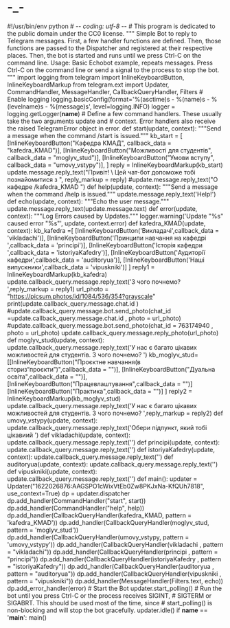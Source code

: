 # -_-
#!/usr/bin/env python # -*- coding: utf-8 -*- # This program is dedicated to the public domain under the CC0 license.  """ Simple Bot to reply to Telegram messages.  First, a few handler functions are defined. Then, those functions are passed to the Dispatcher and registered at their respective places. Then, the bot is started and runs until we press Ctrl-C on the command line.  Usage: Basic Echobot example, repeats messages. Press Ctrl-C on the command line or send a signal to the process to stop the bot. """  import logging from telegram import InlineKeyboardButton, InlineKeyboardMarkup from telegram.ext import Updater, CommandHandler, MessageHandler, CallbackQueryHandler, Filters  # Enable logging logging.basicConfig(format='%(asctime)s - %(name)s - %(levelname)s - %(message)s',                     level=logging.INFO)  logger = logging.getLogger(__name__)   # Define a few command handlers. These usually take the two arguments update and # context. Error handlers also receive the raised TelegramError object in error. def start(update, context):     """Send a message when the command /start is issued."""     kb_start = [             [InlineKeyboardButton("Кафедра КМАД", callback_data = "kafedra_KMAD")],             [InlineKeyboardButton("Можливості для студентів", callback_data = "moglyv_stud")],             [InlineKeyboardButton("Умови вступу", callback_data = "umovy_vstypy")],     ]     reply = InlineKeyboardMarkup(kb_start)     update.message.reply_text("Привіт! \                     Цей чат-бот допоможе тобі познайомитися з ", reply_markup = reply)          #update.message.reply_text("О кафедре /kafedra_KMAD ")      def help(update, context):     """Send a message when the command /help is issued."""     update.message.reply_text('Help!')  def echo(update, context):     """Echo the user message."""     update.message.reply_text(update.message.text)  def error(update, context):     """Log Errors caused by Updates."""     logger.warning('Update "%s" caused error "%s"', update, context.error)      def kafedra_KMAD(update, context):          kb_kafedra =[                  [InlineKeyboardButton('Викладачі',callback_data = 'vikladachi')],         [InlineKeyboardButton('Принципи навчання на кафедрі ',callback_data = 'principi')],         [InlineKeyboardButton('Історія кафедри ',callback_data = 'istoriyaKafedry')],         [InlineKeyboardButton('Аудиторії кафедри',callback_data = 'auditoryua')],         [InlineKeyboardButton('Наші випускники',callback_data = 'vipuskniki')]         ]          reply1 = InlineKeyboardMarkup(kb_kafedra)     update.callback_query.message.reply_text('З чого почнемо? ',reply_markup = reply1)     url_photo = "https://picsum.photos/id/1084/536/354?grayscale"     print(update.callback_query.message.chat.id )     #update.callback_query.message.bot.send_photo(chat_id =update.callback_query.message.chat.id , photo = url_photo)     #update.callback_query.message.bot.send_photo(chat_id = 763174940 , photo = url_photo)     update.callback_query.message.reply_photo(url_photo) def moglyv_stud(update, context):     update.callback_query.message.reply_text('У нас є багато цікавих можливостей для студентів. З чого почнемо?  ')     kb_moglyv_stud=[[InlineKeyboardButton("Проєктне навчання(в сториз“проєкти”)",callback_data = "")],                              [InlineKeyboardButton("Дуальна освіта",callback_data = "")],                              [InlineKeyboardButton("Працевлаштування",callback_data = "")]                              [InlineKeyboardButton("Практика",callback_data = "")] ]     reply2 = InlineKeyboardMarkup(kb_moglyv_stud)     update.callback_query.message.reply_text('У нас є багато цікавих можливостей для студентів. З чого почнемо?  ',reply_markup = reply2) def umovy_vstypy(update, context):     update.callback_query.message.reply_text('Обери підпункт, який тобі цікавиий ')      def vikladachi(update, context):     update.callback_query.message.reply_text('') def principi(update, context):     update.callback_query.message.reply_text('') def istoriyaKafedry(update, context):     update.callback_query.message.reply_text('') def auditoryua(update, context):     update.callback_query.message.reply_text('') def vipuskniki(update, context):     update.callback_query.message.reply_text('')      def main():      updater = Updater("1622026876:AAGSPO1cWixVtEb0Zw8PKJxNa-KfQUh7818", use_context=True)      dp = updater.dispatcher      dp.add_handler(CommandHandler("start", start))     dp.add_handler(CommandHandler("help", help))     dp.add_handler(CallbackQueryHandler(kafedra_KMAD, pattern = 'kafedra_KMAD'))     dp.add_handler(CallbackQueryHandler(moglyv_stud, pattern = 'moglyv_stud'))     dp.add_handler(CallbackQueryHandler(umovy_vstypy, pattern = 'umovy_vstypy'))          dp.add_handler(CallbackQueryHandler(vikladachi , pattern = "vikladachi"))     dp.add_handler(CallbackQueryHandler(principi , pattern = "principi"))     dp.add_handler(CallbackQueryHandler(istoriyaKafedry , pattern = "istoriyaKafedry"))     dp.add_handler(CallbackQueryHandler(auditoryua , pattern = "auditoryua"))     dp.add_handler(CallbackQueryHandler(vipuskniki , pattern = "vipuskniki"))      dp.add_handler(MessageHandler(Filters.text, echo))       dp.add_error_handler(error)      # Start the Bot     updater.start_polling()      # Run the bot until you press Ctrl-C or the process receives SIGINT,     # SIGTERM or SIGABRT. This should be used most of the time, since     # start_polling() is non-blocking and will stop the bot gracefully.     updater.idle()   if __name__ == '__main__':     main()
